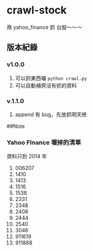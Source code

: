 # crawl-stock

<p>用 yahoo_finance 抓 台股～～～</p>

## 版本紀錄

### v1.0.0

1. 可以抓東西囉 `python crawl.py`
2. 可以自動補齊沒有抓的資料

### v.1.1.0

1. append 有 bug，先放抓明天修

##Note

### Yahoo FInance 壞掉的清單

<p>資料只到 2014 年 </p>

1. 006207
2. 1410
3. 1413
4. 1516
5. 1538
6. 2331
7. 2348
8. 2408
9. 2444
10. 2540
11. 3046
12. 911619
13. 911868